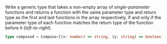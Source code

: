 Write a generic type that takes a non-empty array of *single-parameter* functions and returns a function
with the same parameter type and return type as the first and last functions
in the array respectively, if and only if the parameter type of each function matches
the return type of the function before it (*left-to-right*).

```ts
type composed = Compose<[(x: number) => string, (y: string) => boolean]> // (x: number) => boolean
```
